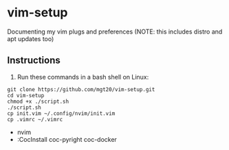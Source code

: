 # vim-setup

Documenting my vim plugs and preferences (NOTE: this includes distro and apt updates too)

## Instructions

1. Run these commands in a bash shell on Linux:

```
git clone https://github.com/mgt20/vim-setup.git
cd vim-setup
chmod +x ./script.sh
./script.sh
cp init.vim ~/.config/nvim/init.vim
cp .vimrc ~/.vimrc
```

- nvim
- :CocInstall coc-pyright coc-docker
